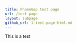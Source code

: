 ```yaml
---
title: PhoneGap test page
url: /test-page
layout: subpage
github_url: 1-test-page.html.md
---
```

This is a test
